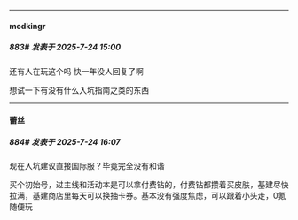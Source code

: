 ﻿
*****

####  modkingr  
##### 883#       发表于 2025-7-24 15:00

还有人在玩这个吗 快一年没人回复了啊

想试一下有没有什么入坑指南之类的东西


*****

####  蕾丝  
##### 884#       发表于 2025-7-24 16:07

现在入坑建议直接国际服？毕竟完全没有和谐

买个初始号，过主线和活动本是可以拿付费钻的，付费钻都攒着买皮肤，基建尽快拉满，基建商店里每天可以换抽卡券。基本没有强度焦虑，可以跟着小头走，0氪随便玩

